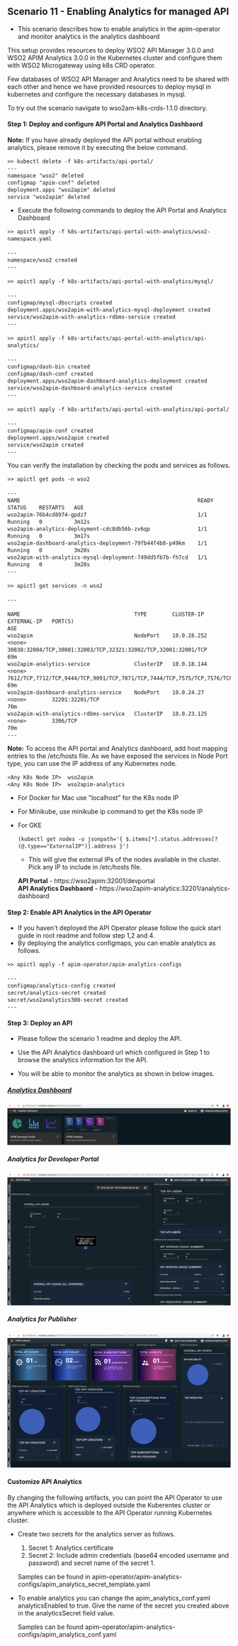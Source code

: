 ## Scenario 11 - Enabling Analytics for managed API


- This scenario describes how to enable analytics in the apim-operator and monitor analytics in the analytics dashboard

This setup provides resources to deploy WSO2 API Manager 3.0.0 and WSO2 APIM Analytics 3.0.0 in the Kubernetes cluster and configure them with WSO2 Microgateway using k8s CRD operator.
 
Few databases of WSO2 API Manager and Analytics need to be shared with each other and hence we have provided resources to deploy mysql in kubernetes and configure the necessary databases in mysql.


To try out the scenario navigate to wso2am-k8s-crds-1.1.0 directory.

#### Step 1: Deploy and configure API Portal and Analytics Dashbaord

**Note:** If you have already deployed the API portal without enabling analytics, please remove it by executing the below command.

```
>> kubectl delete -f k8s-artifacts/api-portal/
---
namespace "wso2" deleted
configmap "apim-conf" deleted
deployment.apps "wso2apim" deleted
service "wso2apim" deleted
```

- Execute the following commands to deploy the API Portal and Analytics Dashboard

```
>> apictl apply -f k8s-artifacts/api-portal-with-analytics/wso2-namespace.yaml

---
namespace/wso2 created  
---

>> apictl apply -f k8s-artifacts/api-portal-with-analytics/mysql/

---
configmap/mysql-dbscripts created
deployment.apps/wso2apim-with-analytics-mysql-deployment created
service/wso2apim-with-analytics-rdbms-service created
---

>> apictl apply -f k8s-artifacts/api-portal-with-analytics/api-analytics/

---
configmap/dash-bin created
configmap/dash-conf created
deployment.apps/wso2apim-dashboard-analytics-deployment created
service/wso2apim-dashboard-analytics-service created
---

>> apictl apply -f k8s-artifacts/api-portal-with-analytics/api-portal/

---
configmap/apim-conf created
deployment.apps/wso2apim created
service/wso2apim created
---
```

You can verify the installation by checking the pods and services as follows.

```
>> apictl get pods -n wso2

---
NAME                                                        READY   STATUS    RESTARTS   AGE
wso2apim-76b4cd8974-gpdz7                                   1/1     Running   0          3m12s
wso2apim-analytics-deployment-cdc8db56b-zv6qp               1/1     Running   0          3m17s
wso2apim-dashboard-analytics-deployment-79fb44f4b8-p49km    1/1     Running   0          3m20s
wso2apim-with-analytics-mysql-deployment-749dd5fb7b-fh7cd   1/1     Running   0          3m28s
---

>> apictl get services -n wso2

---

NAME                                    TYPE        CLUSTER-IP    EXTERNAL-IP   PORT(S)                                                                            AGE
wso2apim                                NodePort    10.0.28.252   <none>        30838:32004/TCP,30801:32003/TCP,32321:32002/TCP,32001:32001/TCP                    69m
wso2apim-analytics-service              ClusterIP   10.0.18.144   <none>        7612/TCP,7712/TCP,9444/TCP,9091/TCP,7071/TCP,7444/TCP,7575/TCP,7576/TCP,7577/TCP   69m
wso2apim-dashboard-analytics-service    NodePort    10.0.24.27    <none>        32201:32201/TCP                                                                    70m
wso2apim-with-analytics-rdbms-service   ClusterIP   10.0.23.125   <none>        3306/TCP                                                                           70m
---
```

**Note:** To access the API portal and Analytics dashboard, add host mapping entries to the /etc/hosts file. As we have exposed the services in Node Port type, you can use the IP address of any Kubernetes node.

```
<Any K8s Node IP>  wso2apim
<Any K8s Node IP>  wso2apim-analytics
```

- For Docker for Mac use "localhost" for the K8s node IP
- For Minikube, use minikube ip command to get the K8s node IP
- For GKE
    ```$xslt
    (kubectl get nodes -o jsonpath='{ $.items[*].status.addresses[?(@.type=="ExternalIP")].address }')
    ```
    - This will give the external IPs of the nodes available in the cluster. Pick any IP to include in /etc/hosts file.
  
   **API Portal** - https://wso2apim:32001/devportal <br>
   **API Analytics Dashbaord** - https://wso2apim-analytics:32201/analytics-dashboard



#### Step 2: Enable API Analytics in the API Operator

- If you haven't deployed the API Operator please follow the quick start guide in root readme and follow step 1,2 and 4.
- By deploying the analytics configmaps, you can enable analytics as follows.

```
>> apictl apply -f apim-operator/apim-analytics-configs

---
configmap/analytics-config created
secret/analytics-secret created
secret/wso2analytics300-secret created
---
```

#### Step 3: Deploy an API

- Please follow the scenario 1 readme and deploy the API.

- Use the API Analytics dashboard url which configured in Step 1 to browse the analytics information for the API.

- You will be able to monitor the analytics as shown in below images.

##### [Analytics Dashboard](https://wso2apim-analytics:32201/analytics-dashboard)
![Alt text](images/Analytics-Dashboard.png?raw=true "Title")

##### Analytics for Developer Portal

![Alt text](images/Developer-Analytics.png?raw=true "Title")

##### Analytics for Publisher

![Alt text](images/Publisher-Analytics.png?raw=true "Title")


#### Customize API Analytics 

By changing the following artifacts, you can point the API Operator to use the API Analytics which is deployed outside the Kuberentes cluster or anywhere which is accessible to the API Operator running Kubernetes cluster.

- Create two secrets for the analytics server as follows.

    1. Secret 1: Analytics certificate
    2. Secret 2: Include admin credentials (base64 encoded username and password) and secret name of the secret 1.
    
    Samples can be found in apim-operator/apim-analytics-configs/apim_analytics_secret_template.yaml
    
- To enable analytics you can change the apim_analytics_conf.yaml analyticsEnabled to true. Give the name of the secret you created above in the analyticsSecret field value.

    Samples can be found apim-operator/apim-analytics-configs/apim_analytics_conf.yaml

